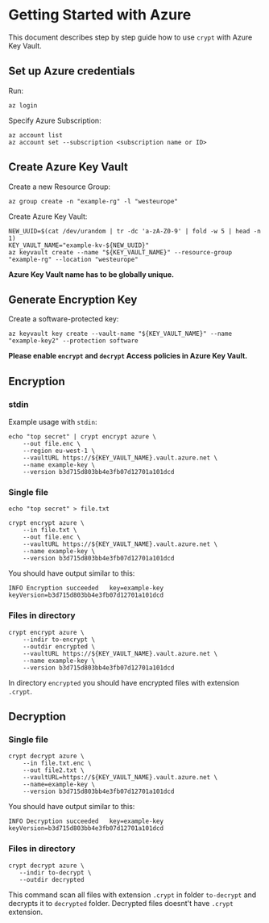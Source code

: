 # Getting Started with Azure 

This document describes step by step guide how to use `crypt` with Azure Key Vault.

## Set up Azure credentials

Run:

```console
az login
```

Specify Azure Subscription:

```console
az account list
az account set --subscription <subscription name or ID>
```

## Create Azure Key Vault

Create a new Resource Group:

```console
az group create -n "example-rg" -l "westeurope"
```

Create Azure Key Vault:

```console
NEW_UUID=$(cat /dev/urandom | tr -dc 'a-zA-Z0-9' | fold -w 5 | head -n 1)
KEY_VAULT_NAME="example-kv-${NEW_UUID}"
az keyvault create --name "${KEY_VAULT_NAME}" --resource-group "example-rg" --location "westeurope"
```

**Azure Key Vault name has to be globally unique.**

## Generate Encryption Key

Create a software-protected key:

```console
az keyvault key create --vault-name "${KEY_VAULT_NAME}" --name "example-key2" --protection software
```

**Please enable `encrypt` and `decrypt` Access policies in Azure Key Vault.**

## Encryption

### stdin

Example usage with `stdin`:

```console
echo "top secret" | crypt encrypt azure \
    --out file.enc \
    --region eu-west-1 \
    --vaultURL https://${KEY_VAULT_NAME}.vault.azure.net \
    --name example-key \
    --version b3d715d803bb4e3fb07d12701a101dcd
```

### Single file

```console
echo "top secret" > file.txt

crypt encrypt azure \
    --in file.txt \
    --out file.enc \
    --vaultURL https://${KEY_VAULT_NAME}.vault.azure.net \
    --name example-key \
    --version b3d715d803bb4e3fb07d12701a101dcd
```

You should have output similar to this:

```console
INFO Encryption succeeded   key=example-key keyVersion=b3d715d803bb4e3fb07d12701a101dcd
```

### Files in directory

```console
crypt encrypt azure \
    --indir to-encrypt \
    --outdir encrypted \
    --vaultURL https://${KEY_VAULT_NAME}.vault.azure.net \
    --name example-key \
    --version b3d715d803bb4e3fb07d12701a101dcd
```

In directory `encrypted` you should have encrypted files with extension `.crypt`.

## Decryption

### Single file
 
```console
crypt decrypt azure \
    --in file.txt.enc \
    --out file2.txt \
    --vaultURL=https://${KEY_VAULT_NAME}.vault.azure.net \
    --name=example-key \
    --version b3d715d803bb4e3fb07d12701a101dcd
```

You should have output similar to this:

```console
INFO Decryption succeeded   key=example-key keyVersion=b3d715d803bb4e3fb07d12701a101dcd
```
 
 ### Files in directory
 
 ```console
crypt decrypt azure \
    --indir to-decrypt \
    --outdir decrypted
 ```
 
 This command scan all files with extension `.crypt` in folder `to-decrypt` and decrypts it to `decrypted` folder.
 Decrypted files doesnt't have `.crypt` extension.